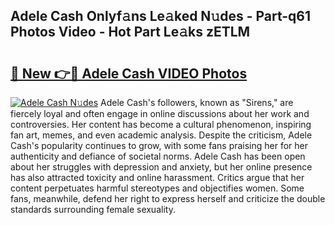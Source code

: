 ## Adele Cash Onlyf𝚊ns Le𝚊ked N𝚞des - Part-q61 Photos Video - Hot Part Le𝚊ks zETLM

# <h2><a href="http://ac34154.deff.icu/?id=Adele+Cash">🔗 New 👉🔴 Adele Cash VIDEO Photos</a></h2>

[![Adele Cash N𝚞des](https://i.imgur.com/rIISA9y.gif)](http://ac34154.deff.icu/?id=Adele+Cash)
Adele Cash's followers, known as "Sirens," are fiercely loyal and often engage in online discussions about her work and controversies. Her content has become a cultural phenomenon, inspiring fan art, memes, and even academic analysis. Despite the criticism, Adele Cash's popularity continues to grow, with some fans praising her for her authenticity and defiance of societal norms. Adele Cash has been open about her struggles with depression and anxiety, but her online presence has also attracted toxicity and online harassment. Critics argue that her content perpetuates harmful stereotypes and objectifies women. Some fans, meanwhile, defend her right to express herself and criticize the double standards surrounding female sexuality.
